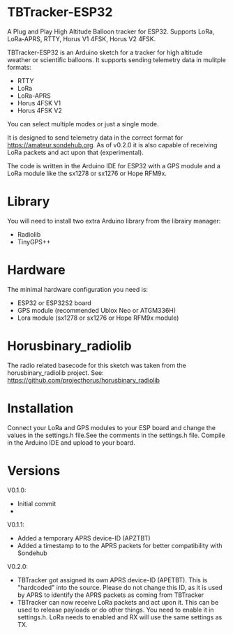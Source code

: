 # TBTracker-ESP32
A Plug and Play High Altitude Balloon tracker for ESP32. Supports LoRa, LoRa-APRS, RTTY, Horus V1 4FSK, Horus V2 4FSK.

TBTracker-ESP32 is an Arduino sketch for a tracker for high altitude weather or scientific balloons. 
It supports sending telemetry data in mulitple formats:
- RTTY
- LoRa
- LoRa-APRS
- Horus 4FSK V1
- Horus 4FSK V2

You can select multiple modes or just a single mode.

It is designed to send telemetry data in the correct format for https://amateur.sondehub.org.
As of v0.2.0 it is also capable of receiving LoRa packets and act upon that (experimental).

The code is written in the Arduino IDE for ESP32 with a GPS module and a LoRa module like the sx1278 or sx1276 or Hope RFM9x.

# Library
You will need to install two extra Arduino library from the librairy manager:
- Radiolib
- TinyGPS++

# Hardware
The minimal hardware configuration you need is:
- ESP32 or ESP32S2 board
- GPS module (recommended Ublox Neo or ATGM336H)
- Lora module (sx1278 or sx1276 or Hope RFM9x module)

# Horusbinary_radiolib
The radio related basecode for this sketch was taken from the horusbinary_radiolib project.
See: https://github.com/projecthorus/horusbinary_radiolib

# Installation
Connect your LoRa and GPS modules to your ESP board and change the values in the settings.h file.See the comments in the settings.h file. Compile in the Arduino IDE and upload to your board.

# Versions

V0.1.0:
- Initial commit
- 
V0.1.1:  
- Added a temporary APRS device-ID (APZTBT)
- Added a timestamp to to the APRS packets for better compatibility with Sondehub

V0.2.0:
- TBTracker got assigned its own APRS device-ID (APETBT). This is "hardcoded" into the source. Please do not change this ID, as it is used by APRS to identify the APRS packets as coming from TBTracker
- TBTracker can now receive LoRa packets and act upon it. This can be used to release payloads or do other things. You need to enable it in settings.h. LoRa needs to enabled and RX will use the same settings as TX.

